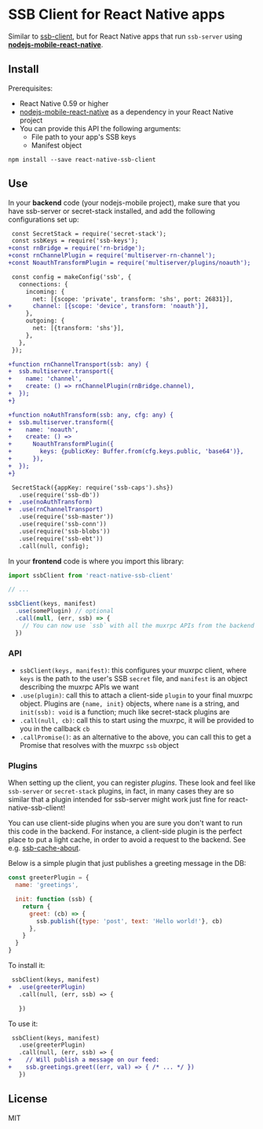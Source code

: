 # SSB Client for React Native apps

Similar to [ssb-client](https://github.com/ssbc/ssb-client), but for React Native apps that run `ssb-server` using **[nodejs-mobile-react-native](https://github.com/janeasystems/nodejs-mobile-react-native)**.

## Install

Prerequisites:

- React Native 0.59 or higher
- [nodejs-mobile-react-native](https://github.com/janeasystems/nodejs-mobile-react-native) as a dependency in your React Native project
- You can provide this API the following arguments:
  - File path to your app's SSB keys
  - Manifest object

```
npm install --save react-native-ssb-client
```

## Use

In your **backend** code (your nodejs-mobile project), make sure that you have ssb-server or secret-stack installed, and add the following configurations set up:

```diff
 const SecretStack = require('secret-stack');
 const ssbKeys = require('ssb-keys');
+const rnBridge = require('rn-bridge');
+const rnChannelPlugin = require('multiserver-rn-channel');
+const NoauthTransformPlugin = require('multiserver/plugins/noauth');

 const config = makeConfig('ssb', {
   connections: {
     incoming: {
       net: [{scope: 'private', transform: 'shs', port: 26831}],
+      channel: [{scope: 'device', transform: 'noauth'}],
     },
     outgoing: {
       net: [{transform: 'shs'}],
     },
   },
 });

+function rnChannelTransport(ssb: any) {
+  ssb.multiserver.transport({
+    name: 'channel',
+    create: () => rnChannelPlugin(rnBridge.channel),
+  });
+}

+function noAuthTransform(ssb: any, cfg: any) {
+  ssb.multiserver.transform({
+    name: 'noauth',
+    create: () =>
+      NoauthTransformPlugin({
+        keys: {publicKey: Buffer.from(cfg.keys.public, 'base64')},
+      }),
+  });
+}

 SecretStack({appKey: require('ssb-caps').shs})
   .use(require('ssb-db'))
+  .use(noAuthTransform)
+  .use(rnChannelTransport)
   .use(require('ssb-master'))
   .use(require('ssb-conn'))
   .use(require('ssb-blobs'))
   .use(require('ssb-ebt'))
   .call(null, config);
```

In your **frontend** code is where you import this library:

```js
import ssbClient from 'react-native-ssb-client'

// ...

ssbClient(keys, manifest)
  .use(somePlugin) // optional
  .call(null, (err, ssb) => {
    // You can now use `ssb` with all the muxrpc APIs from the backend
  })
```

### API

- `ssbClient(keys, manifest)`: this configures your muxrpc client, where `keys` is the path to the user's SSB `secret` file, and `manifest` is an object describing the muxrpc APIs we want
- `.use(plugin)`: call this to attach a client-side `plugin` to your final muxrpc object. Plugins are `{name, init}` objects, where `name` is a string, and `init(ssb): void` is a function; much like secret-stack plugins are
- `.call(null, cb)`: call this to start using the muxrpc, it will be provided to you in the callback `cb`
- `.callPromise()`: as an alternative to the above, you can call this to get a Promise that resolves with the muxrpc `ssb` object

### Plugins

When setting up the client, you can register *plugins*. These look and feel like `ssb-server` or `secret-stack` plugins, in fact, in many cases they are so similar that a plugin intended for ssb-server might work just fine for react-native-ssb-client!

You can use client-side plugins when you are sure you don't want to run this code in the backend. For instance, a client-side plugin is the perfect place to put a light cache, in order to avoid a request to the backend. See e.g. [ssb-cache-about](https://gitlab.com/staltz/ssb-cached-about).

Below is a simple plugin that just publishes a greeting message in the DB:

```js
const greeterPlugin = {
  name: 'greetings',

  init: function (ssb) {
    return {
      greet: (cb) => {
        ssb.publish({type: 'post', text: 'Hello world!'}, cb)
      },
    }
  }
}
```

To install it:

```diff
 ssbClient(keys, manifest)
+  .use(greeterPlugin)
   .call(null, (err, ssb) => {

   })
```

To use it:

```diff
 ssbClient(keys, manifest)
   .use(greeterPlugin)
   .call(null, (err, ssb) => {
+    // Will publish a message on our feed:
+    ssb.greetings.greet((err, val) => { /* ... */ })
   })
```

## License

MIT
